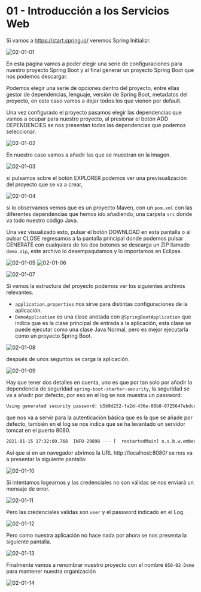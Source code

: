 # 01 - Introducción a los Servicios Web

Si vamos a https://start.spring.io/ veremos Spring Initializr.

![02-01-01](images/02-01-01.png)

En esta página vamos a poder elegir una serie de configuraciones para nuestro proyecto Spring Boot y al final generar un proyecto Spring Boot que nos podemos descargar. 

Podemos elegir una serie de opciones dentro del proyecto, entre ellas gestor de dependencias, lenguaje, versión de Spring Boot, metadatos del proyecto, en este caso vamos a dejar todos los que vienen por default.

Una vez configurado el proyecto pasamos elegir las dependencias que vamos a ocupar para nuestro proyecto, al presionar el botón ADD DEPENDENCIES se nos presentan todas las dependencias que podemos seleccionar.

![02-01-02](images/02-01-02.png)

En nuestro caso vamos a añadir las que se muestran en la imagen.

![02-01-03](images/02-01-03.png)

si pulsamos sobre el botón EXPLORER podemos ver una previsualización del proyecto que se va a crear, 

![02-01-04](images/02-01-04.png)

si lo observamos vemos que es un proyecto Maven, con un `pom.xml` con las diferentes dependencias que hemos ido añadiendo, una carpeta `src` donde va todo nuestro código Java.

Una vez visualizado esto, pulsar el botón DOWNLOAD en esta pantalla o al pulsar CLOSE regresamos a la pantalla principal donde podemos pulsar GENERATE con cualquiera de los dos botones se descarga un ZIP llamado `demo.zip`, este archivo lo desempaqutamos y lo importamos en Eclipse.

![02-01-05](images/02-01-05.png)
![02-01-06](images/02-01-06.png)

![02-01-07](images/02-01-07.png)

Si vemos la estructura del proyecto podemos ver los siguientes archivos relevantes.

* `application.properties` nos sirve para distintas configuraciones de la aplicación.
* `DemoApplication` es una clase anotada con `@SpringBootApplication` que indica que es la clase principal de entrada a la aplicación, esta clase se puede ejecutar como una clase Java Normal, pero es mejor ejecutarla como un proyecto Spring Boot.

![02-01-08](images/02-01-08.png)

después de unos seguntos se carga la aplicación.

![02-01-09](images/02-01-09.png)

Hay que tener dos detalles en cuenta, uno es que por tan solo por añadir la dependencia de seguridad `spring-boot-starter-security`, la seguridad se va a añadir por defecto, por eso en el log se nos muestra un password:

```sh
Using generated security password: b5b9d252-fa2d-436e-88b8-0725647ebdce
```

que nos va a servir para la autenticación básica que es la que se añade por defecto, también en el log se nos indica que se ha levantado un servidor tomcat en el puerto 8080.

```sh
2021-01-15 17:32:09.768  INFO 29898 --- [  restartedMain] o.s.b.w.embedded.tomcat.TomcatWebServer  : Tomcat started on port(s): 8080 (http) with context path ''
```

Así que si en un navegador abrimos la URL http://localhost:8080/ se nos va a presentar la siguiente pantalla:

![02-01-10](images/02-01-10.png)

Si intentamos logearnos y las credenciales no son válidas se nos enviará un mensaje de error.

![02-01-11](images/02-01-11.png)

Pero las credenciales validas son `user` y el password indicado en el Log.

![02-01-12](images/02-01-12.png)

Pero como nuestra aplicación no hace nada por ahora se nos presenta la siguiente pantalla.

![02-01-13](images/02-01-13.png)

Finalmente vamos a renombrar nuestro proyecto con el nombre `650-02-Demo` para mantener nuestra organización

![02-01-14](images/02-01-14.png)


